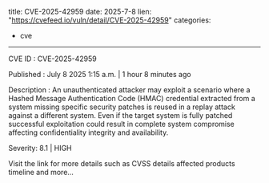  
title: CVE-2025-42959
date: 2025-7-8
lien: "https://cvefeed.io/vuln/detail/CVE-2025-42959"
categories:
  - cve
---

CVE ID : CVE-2025-42959

Published :  July 8
2025
1:15 a.m. | 1 hour
8 minutes ago

Description : An unauthenticated attacker may exploit a scenario where a Hashed Message Authentication Code (HMAC) credential
extracted from a system missing specific security patches
is reused in a replay attack against a different system. Even if the target system is fully patched
successful exploitation could result in complete system compromise
affecting confidentiality
integrity
and availability.

Severity: 8.1 | HIGH

Visit the link for more details
such as CVSS details
affected products
timeline
and more...
